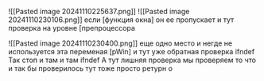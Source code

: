 ![[Pasted image 20241110225637.png]]
![[Pasted image 20241110230106.png]]
если [функция окна] он ее пропускает и тут проверка на уровне [препроцессора

![[Pasted image 20241110230400.png]]
еще одно место и негде не используется эта переменая [pWin] и тут уже обратная проверка ifndef 
Так стоп и там и там ifndef 
А тут лишняя проверка мы проверяем то что и так бы проверилось тут тоже просто ретурн о